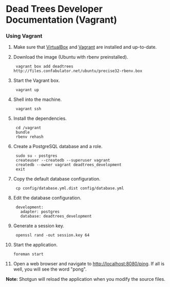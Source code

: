 # Dead Trees Developer Documentation (Vagrant)

### Using Vagrant

1. Make sure that [VirtualBox](https://www.virtualbox.org) and
   [Vagrant](http://www.vagrantup.com) are installed and up-to-date.

2. Download the image (Ubuntu with rbenv preinstalled).

        vagrant box add deadtrees http://files.confabulator.net/ubuntu/precise32-rbenv.box

3. Start the Vagrant box.

        vagrant up

4. Shell into the machine.

        vagrant ssh

5. Install the dependencies.

        cd /vagrant
        bundle
        rbenv rehash

6. Create a PostgreSQL database and a role.

        sudo su - postgres
        createuser --createdb --superuser vagrant
        createdb --owner vagrant deadtrees_development
        exit

7. Copy the default database configuration.

        cp config/database.yml.dist config/database.yml

8. Edit the database configuration.

        development:
          adapter: postgres
          database: deadtrees_development

9. Generate a session key.

        openssl rand -out session.key 64

10. Start the application.

        foreman start

11. Open a web browser and navigate to [http://localhost:8080/ping](http://localhost:8080/ping).
    If all is well, you will see the word "pong".

**Note:** Shotgun will reload the application when you modify the source files.
